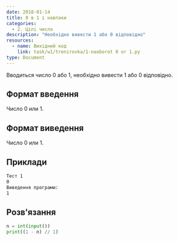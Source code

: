 ```yaml
---
date: 2018-01-14
title: 0 в 1 і навпаки
categories:
  - 2. Цілі числа
description: "Необхідно вивести 1 або 0 відповідно"
resources:
  - name: Вихідний код
    link: task/w1/trenirovka/1-naoborot 0 or 1.py
type: Document
---
```


Вводиться число 0 або 1, необхідно вивести 1 або 0 відповідно.

## Формат введення

Число 0 или 1.

## Формат виведення

Число 0 или 1.

## Приклади

```bash
Тест 1
0
Виведення програми:
1
```

## Розв'язання

```python
n = int(input())
print((1 - n) // 1)
```
